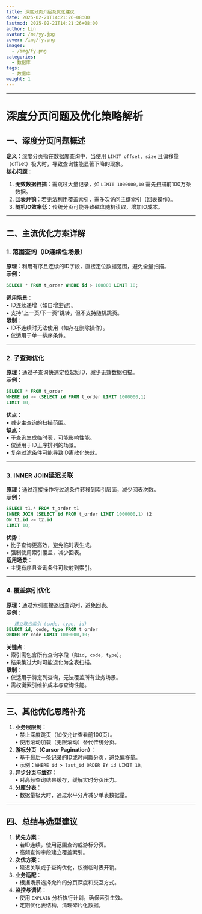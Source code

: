 ```yaml
---
title: 深度分页介绍及优化建议
date: 2025-02-21T14:21:26+08:00
lastmod: 2025-02-21T14:21:26+08:00
author: Lin
avatar: /me/yy.jpg
cover: /img/fy.png
images:
  - /img/fy.png
categories:
  - 数据库
tags:
  - 数据库
weight: 1
---
```


---

# 深度分页问题及优化策略解析

## 一、深度分页问题概述
**定义**：深度分页指在数据库查询中，当使用 `LIMIT offset, size` 且偏移量（offset）极大时，导致查询性能显著下降的现象。  
**核心问题**：  
1. **无效数据扫描**：需跳过大量记录，如 `LIMIT 1000000,10` 需先扫描前100万条数据。  
2. **回表开销**：若无法利用覆盖索引，需多次访问主键索引（回表操作）。  
3. **随机IO效率低**：传统分页可能导致磁盘随机读取，增加IO成本。

---

## 二、主流优化方案详解

### 1. 范围查询（ID连续性场景）
**原理**：利用有序且连续的ID字段，直接定位数据范围，避免全量扫描。  
**示例**：  
```sql
SELECT * FROM t_order WHERE id > 100000 LIMIT 10;
```
**适用场景**：  
• ID连续递增（如自增主键）。  
• 支持“上一页/下一页”跳转，但不支持随机跳页。  
**限制**：  
• ID不连续时无法使用（如存在删除操作）。  
• 仅适用于单一排序条件。

---

### 2. 子查询优化
**原理**：通过子查询快速定位起始ID，减少无效数据扫描。  
**示例**：  
```sql
SELECT * FROM t_order 
WHERE id >= (SELECT id FROM t_order LIMIT 1000000,1) 
LIMIT 10;
```
**优点**：  
• 减少主查询的扫描范围。  
**缺点**：  
• 子查询生成临时表，可能影响性能。  
• 仅适用于ID正序排列的场景。  
• 复杂过滤条件可能导致ID离散化失效。

---

### 3. INNER JOIN延迟关联
**原理**：通过连接操作将过滤条件转移到索引层面，减少回表次数。  
**示例**：  
```sql
SELECT t1.* FROM t_order t1
INNER JOIN (SELECT id FROM t_order LIMIT 1000000,1) t2 
ON t1.id >= t2.id 
LIMIT 10;
```
**优势**：  
• 比子查询更高效，避免临时表生成。  
• 强制使用索引覆盖，减少回表。  
**适用场景**：  
• 主键有序且查询条件可映射到索引。

---

### 4. 覆盖索引优化
**原理**：通过索引直接返回查询列，避免回表。  
**示例**：  
```sql
-- 建立联合索引 (code, type, id)
SELECT id, code, type FROM t_order 
ORDER BY code LIMIT 1000000,10;
```
**关键点**：  
• 索引需包含所有查询字段（如`id, code, type`）。  
• 结果集过大时可能退化为全表扫描。  
**限制**：  
• 仅适用于特定列查询，无法覆盖所有业务场景。  
• 需权衡索引维护成本与查询性能。

---

## 三、其他优化思路补充
1. **业务层限制**：  
   • 禁止深度跳页（如仅允许查看前100页）。  
   • 使用滚动加载（无限滚动）替代传统分页。  
2. **游标分页（Cursor Pagination）**：  
   • 基于最后一条记录的ID或时间戳分页，避免偏移量。  
   • 示例：`WHERE id > last_id ORDER BY id LIMIT 10`。  
3. **异步分页与缓存**：  
   • 对高频查询结果缓存，缓解实时分页压力。  
4. **分库分表**：  
   • 数据量极大时，通过水平分片减少单表数据量。

---

## 四、总结与选型建议
1. **优先方案**：  
   • 若ID连续，使用范围查询或游标分页。  
   • 高频查询字段建立覆盖索引。  
2. **次优方案**：  
   • 延迟关联或子查询优化，权衡临时表开销。  
3. **业务适配**：  
   • 根据场景选择允许的分页深度和交互方式。  
4. **监控与调优**：  
   • 使用 `EXPLAIN` 分析执行计划，确保索引生效。  
   • 定期优化表结构，清理碎片化数据。

